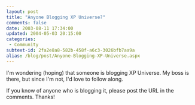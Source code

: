 ```yaml
---
layout: post
title: "Anyone Blogging XP Universe?"
comments: false
date: 2003-08-11 17:34:00
updated: 2004-05-03 20:15:00
categories:
 - Community
subtext-id: 2fa2e8a8-582b-458f-a6c3-3026bfb7aa9a
alias: /blog/post/Anyone-Blogging-XP-Universe.aspx
---
```



I'm wondering (hoping) that someone is blogging XP Universe. My boss is there, but since I'm not, I'd love to follow along.

If you know of anyone who is blogging it, please post the URL in the comments. Thanks!
